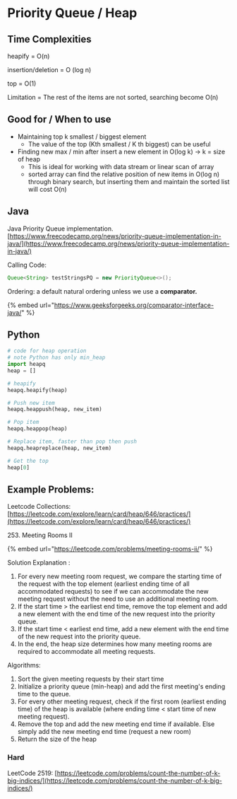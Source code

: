 # Priority Queue / Heap

## Time Complexities

heapify = O(n)

insertion/deletion = O (log n)&#x20;

top = O(1)

Limitation = The rest of the items are not sorted, searching become O(n)

## Good for / When to use

* Maintaining top k smallest / biggest element
  * The value of the top (Kth smallest / K th biggest) can be useful
* Finding new max / min after insert a new element in O(log k) -> k = size of heap
  * This is ideal for working with data stream or linear scan of array
  * sorted array can find the relative position of new items in O(log n) through binary search, but inserting them and maintain the sorted list will cost O(n)



## Java

Java Priority Queue implementation. [https://www.freecodecamp.org/news/priority-queue-implementation-in-java/](https://www.freecodecamp.org/news/priority-queue-implementation-in-java/)

Calling Code:

```java
Queue<String> testStringsPQ = new PriorityQueue<>(); 
```

Ordering: a default natural ordering unless we use a **comparator.**&#x20;

{% embed url="https://www.geeksforgeeks.org/comparator-interface-java/" %}

## Python

```python
# code for heap operation
# note Python has only min_heap
import heapq
heap = []

# heapify
heapq.heapify(heap)

# Push new item
heapq.heappush(heap, new_item)

# Pop item
heapq.heappop(heap)

# Replace item, faster than pop then push
heapq.heapreplace(heap, new_item)

# Get the top 
heap[0]


```

## Example Problems:

Leetcode Collections: [https://leetcode.com/explore/learn/card/heap/646/practices/](https://leetcode.com/explore/learn/card/heap/646/practices/)

253\. Meeting Rooms II

{% embed url="https://leetcode.com/problems/meeting-rooms-ii/" %}

Solution Explanation :&#x20;

1. For every new meeting room request, we compare the starting time of the request with the top element (earliest ending time of all accommodated requests) to see if we can accommodate the new meeting request without the need to use an additional meeting room.&#x20;
2. If the start time > the earliest end time, remove the top element and add a new element with the end time of the new request into the priority queue.&#x20;
3. If the start time < earliest end time, add a new element with the end time of the new request into the priority queue.&#x20;
4. In the end, the heap size determines how many meeting rooms are required to accommodate all meeting requests.&#x20;

Algorithms:

1. Sort the given meeting requests by their start time
2. Initialize a priority queue (min-heap) and add the first meeting's ending time to the queue.&#x20;
3. For every other meeting request, check if the first room (earliest ending time) of the heap is available (where ending time < start time of new meeting request).&#x20;
4. &#x20;Remove the top and add the new meeting end time if available. Else simply add the new meeting end time (request a new room)
5. Return the size of the heap

### Hard

LeetCode 2519: [https://leetcode.com/problems/count-the-number-of-k-big-indices/](https://leetcode.com/problems/count-the-number-of-k-big-indices/)
